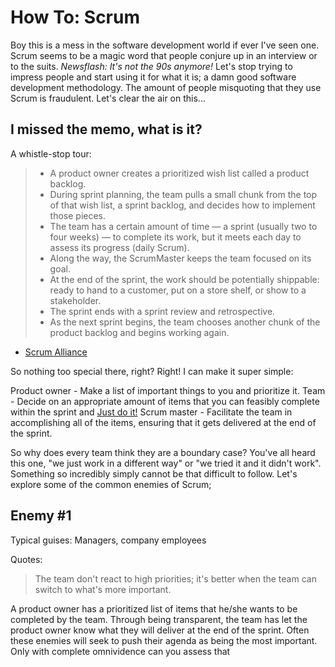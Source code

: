 # How To: Scrum

Boy this is a mess in the software development world if ever I've seen one. Scrum seems to be a magic word that people conjure up in an interview or to the suits. *Newsflash: It's not the 90s anymore!* Let's stop trying to impress people and start using it for what it is; a damn good software development methodology. The amount of people misquoting that they use Scrum is fraudulent. Let's clear the air on this...

## I missed the memo, what is it?

A whistle-stop tour:

> * A product owner creates a prioritized wish list called a product backlog.
> * During sprint planning, the team pulls a small chunk from the top of that wish list, a sprint backlog, and decides how to implement those pieces.
> * The team has a certain amount of time — a sprint (usually two to four weeks) — to complete its work, but it meets each day to assess its progress (daily Scrum).
> * Along the way, the ScrumMaster keeps the team focused on its goal.
> * At the end of the sprint, the work should be potentially shippable: ready to hand to a customer, put on a store shelf, or show to a stakeholder.
> * The sprint ends with a sprint review and retrospective.
> * As the next sprint begins, the team chooses another chunk of the product backlog and begins working again.

- [Scrum Alliance](https://www.scrumalliance.org/why-scrum)

So nothing too special there, right? Right! I can make it super simple:

Product owner - Make a list of important things to you and prioritize it.
Team - Decide on an appropriate amount of items that you can feasibly complete within the sprint and [Just do it!](https://youtu.be/nuHfVn_cfHU)
Scrum master - Facilitate the team in accomplishing all of the items, ensuring that it gets delivered at the end of the sprint.

So why does every team think they are a boundary case? You've all heard this one, "we just work in a different way" or "we tried it and it didn't work". Something so incredibly simply cannot be that difficult to follow. Let's explore some of the common enemies of Scrum;

## Enemy #1
Typical guises: 
Managers, company employees

Quotes:
> The team don't react to high priorities; it's better when the team can switch to what's more important.

A product owner has a prioritized list of items that he/she wants to be completed by the team. Through being transparent, the team has let the product owner know what they will deliver at the end of the sprint. Often these enemies will seek to push their agenda as being the most important. Only with complete omnividence can you assess that 